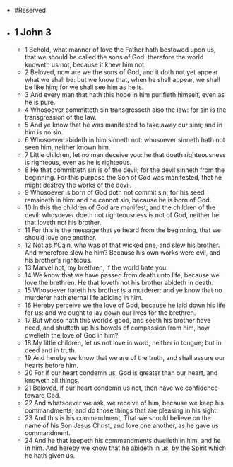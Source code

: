 - #Reserved
- ## 1 John 3
	- 1 Behold, what manner of love the Father hath bestowed upon us, that we should be called the sons of God: therefore the world knoweth us not, because it knew him not.
	- 2 Beloved, now are we the sons of God, and it doth not yet appear what we shall be: but we know that, when he shall appear, we shall be like him; for we shall see him as he is.
	- 3 And every man that hath this hope in him purifieth himself, even as he is pure.
	- 4 Whosoever committeth sin transgresseth also the law: for sin is the transgression of the law.
	- 5 And ye know that he was manifested to take away our sins; and in him is no sin.
	- 6 Whosoever abideth in him sinneth not: whosoever sinneth hath not seen him, neither known him.
	- 7 Little children, let no man deceive you: he that doeth righteousness is righteous, even as he is righteous.
	- 8 He that committeth sin is of the devil; for the devil sinneth from the beginning. For this purpose the Son of God was manifested, that he might destroy the works of the devil.
	- 9 Whosoever is born of God doth not commit sin; for his seed remaineth in him: and he cannot sin, because he is born of God.
	- 10 In this the children of God are manifest, and the children of the devil: whosoever doeth not
	  righteousness is not of God, neither he that loveth not his brother.
	- 11 For this is the message that ye heard from the beginning, that we should love one another.
	- 12 Not as #Cain, who was of that wicked one, and slew his brother. And wherefore slew he him?
	  Because his own works were evil, and his brother’s righteous.
	- 13 Marvel not, my brethren, if the world hate you.
	- 14 We know that we have passed from death unto life, because we love the brethren. He that loveth not his brother abideth in death.
	- 15 Whosoever hateth his brother is a murderer: and ye know that no murderer hath eternal life abiding in him.
	- 16 Hereby perceive we the love of God, because he laid down his life for us: and we ought to lay down our lives for the brethren.
	- 17 But whoso hath this world’s good, and seeth his brother have need, and shutteth up his bowels of compassion from him, how dwelleth the love of God in him?
	- 18 My little children, let us not love in word, neither in tongue; but in deed and in truth.
	- 19 And hereby we know that we are of the truth, and shall assure our hearts before him.
	- 20 For if our heart condemn us, God is greater than our heart, and knoweth all things.
	- 21 Beloved, if our heart condemn us not, then have we confidence toward God.
	- 22 And whatsoever we ask, we receive of him, because we keep his commandments, and do those things that are pleasing in his sight.
	- 23 And this is his commandment, That we should believe on the name of his Son Jesus Christ, and love one another, as he gave us commandment.
	- 24 And he that keepeth his commandments dwelleth in him, and he in him. And hereby we know that he abideth in us, by the Spirit which he hath given us.